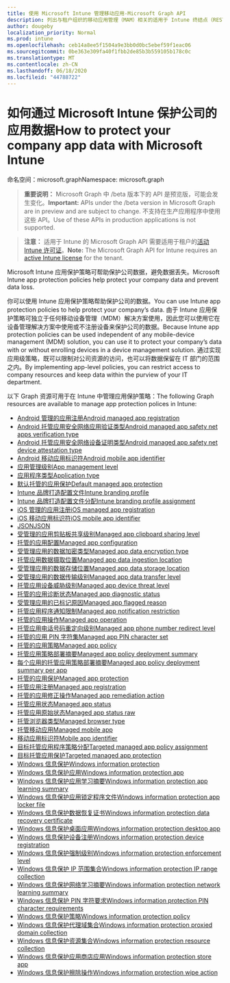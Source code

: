 ```yaml
---
title: 使用 Microsoft Intune 管理移动应用-Microsoft Graph API
description: 列出与租户组织的移动应用管理（MAM）相关的适用于 Intune 终结点（REST）的 Microsoft Graph API。
author: dougeby
localization_priority: Normal
ms.prod: intune
ms.openlocfilehash: ceb14a8ee5f1504a9e3bb0d0bc5ebef59f1eac06
ms.sourcegitcommit: 0be363e309fa40f1fbb2de85b3b559105b178c0c
ms.translationtype: MT
ms.contentlocale: zh-CN
ms.lasthandoff: 06/18/2020
ms.locfileid: "44788722"
---
```

# <a name="how-to-protect-your-company-app-data-with-microsoft-intune"></a><span data-ttu-id="af83f-103">如何通过 Microsoft Intune 保护公司的应用数据</span><span class="sxs-lookup"><span data-stu-id="af83f-103">How to protect your company app data with Microsoft Intune</span></span>

<span data-ttu-id="af83f-104">命名空间：microsoft.graph</span><span class="sxs-lookup"><span data-stu-id="af83f-104">Namespace: microsoft.graph</span></span>

> <span data-ttu-id="af83f-105">**重要说明：** Microsoft Graph 中 /beta 版本下的 API 是预览版，可能会发生变化。</span><span class="sxs-lookup"><span data-stu-id="af83f-105">**Important:** APIs under the /beta version in Microsoft Graph are in preview and are subject to change.</span></span> <span data-ttu-id="af83f-106">不支持在生产应用程序中使用这些 API。</span><span class="sxs-lookup"><span data-stu-id="af83f-106">Use of these APIs in production applications is not supported.</span></span>

> <span data-ttu-id="af83f-107">**注意：** 适用于 Intune 的 Microsoft Graph API 需要适用于租户的[活动 Intune 许可证](https://go.microsoft.com/fwlink/?linkid=839381)。</span><span class="sxs-lookup"><span data-stu-id="af83f-107">**Note:** The Microsoft Graph API for Intune requires an [active Intune license](https://go.microsoft.com/fwlink/?linkid=839381) for the tenant.</span></span>

<span data-ttu-id="af83f-108">Microsoft Intune 应用保护策略可帮助保护公司数据，避免数据丢失。</span><span class="sxs-lookup"><span data-stu-id="af83f-108">Microsoft Intune app protection policies help protect your company data and prevent data loss.</span></span>

<span data-ttu-id="af83f-109">你可以使用 Intune 应用保护策略帮助保护公司的数据。</span><span class="sxs-lookup"><span data-stu-id="af83f-109">You can use Intune app protection policies to help protect your company’s data.</span></span> <span data-ttu-id="af83f-110">由于 Intune 应用保护策略可独立于任何移动设备管理（MDM）解决方案使用，因此您可以使用它在设备管理解决方案中使用或不注册设备来保护公司的数据。</span><span class="sxs-lookup"><span data-stu-id="af83f-110">Because Intune app protection policies can be used independent of any mobile-device management (MDM) solution, you can use it to protect your company’s data with or without enrolling devices in a device management solution.</span></span> <span data-ttu-id="af83f-111">通过实现应用级策略，既可以限制对公司资源的访问，也可以将数据保留在 IT 部门的范围之内。</span><span class="sxs-lookup"><span data-stu-id="af83f-111">By implementing app-level policies, you can restrict access to company resources and keep data within the purview of your IT department.</span></span>

<span data-ttu-id="af83f-112">以下 Graph 资源可用于在 Intune 中管理应用保护策略：</span><span class="sxs-lookup"><span data-stu-id="af83f-112">The following Graph resources are available to manage app protection polices in Intune:</span></span>

- [<span data-ttu-id="af83f-113">Android 管理的应用注册</span><span class="sxs-lookup"><span data-stu-id="af83f-113">Android managed app registration</span></span>](intune-mam-androidmanagedappregistration.md)
- [<span data-ttu-id="af83f-114">Android 托管应用安全网络应用验证类型</span><span class="sxs-lookup"><span data-stu-id="af83f-114">Android managed app safety net apps verification type</span></span>](intune-mam-androidmanagedappsafetynetappsverificationtype.md)
- [<span data-ttu-id="af83f-115">Android 托管应用安全网络设备证明类型</span><span class="sxs-lookup"><span data-stu-id="af83f-115">Android managed app safety net device attestation type</span></span>](intune-mam-androidmanagedappsafetynetdeviceattestationtype.md)
- [<span data-ttu-id="af83f-116">Android 移动应用标识符</span><span class="sxs-lookup"><span data-stu-id="af83f-116">Android mobile app identifier</span></span>](intune-mam-androidmobileappidentifier.md)
- [<span data-ttu-id="af83f-117">应用管理级别</span><span class="sxs-lookup"><span data-stu-id="af83f-117">App management level</span></span>](intune-mam-appmanagementlevel.md)
- [<span data-ttu-id="af83f-118">应用程序类型</span><span class="sxs-lookup"><span data-stu-id="af83f-118">Application type</span></span>](intune-wip-applicationtype.md)
- [<span data-ttu-id="af83f-119">默认托管的应用保护</span><span class="sxs-lookup"><span data-stu-id="af83f-119">Default managed app protection</span></span>](intune-mam-defaultmanagedappprotection.md)
- [<span data-ttu-id="af83f-120">Intune 品牌打造配置文件</span><span class="sxs-lookup"><span data-stu-id="af83f-120">Intune branding profile</span></span>](intune-wip-intunebrandingprofile.md)
- [<span data-ttu-id="af83f-121">Intune 品牌打造配置文件分配</span><span class="sxs-lookup"><span data-stu-id="af83f-121">Intune branding profile assignment</span></span>](intune-wip-intunebrandingprofileassignment.md)
- [<span data-ttu-id="af83f-122">iOS 管理的应用注册</span><span class="sxs-lookup"><span data-stu-id="af83f-122">iOS managed app registration</span></span>](intune-mam-iosmanagedappregistration.md)
- [<span data-ttu-id="af83f-123">iOS 移动应用标识符</span><span class="sxs-lookup"><span data-stu-id="af83f-123">iOS mobile app identifier</span></span>](intune-mam-iosmobileappidentifier.md)
- [<span data-ttu-id="af83f-124">JSON</span><span class="sxs-lookup"><span data-stu-id="af83f-124">JSON</span></span>](intune-mam-json.md)
- [<span data-ttu-id="af83f-125">受管理的应用剪贴板共享级别</span><span class="sxs-lookup"><span data-stu-id="af83f-125">Managed app clipboard sharing level</span></span>](intune-mam-managedappclipboardsharinglevel.md)
- [<span data-ttu-id="af83f-126">托管的应用配置</span><span class="sxs-lookup"><span data-stu-id="af83f-126">Managed app configuration</span></span>](intune-mam-managedappconfiguration.md)
- [<span data-ttu-id="af83f-127">受管理应用的数据加密类型</span><span class="sxs-lookup"><span data-stu-id="af83f-127">Managed app data encryption type</span></span>](intune-mam-managedappdataencryptiontype.md)
- [<span data-ttu-id="af83f-128">托管应用数据摄取位置</span><span class="sxs-lookup"><span data-stu-id="af83f-128">Managed app data ingestion location</span></span>](intune-mam-managedappdataingestionlocation.md)
- [<span data-ttu-id="af83f-129">受管理应用的数据存储位置</span><span class="sxs-lookup"><span data-stu-id="af83f-129">Managed app data storage location</span></span>](intune-mam-managedappdatastoragelocation.md)
- [<span data-ttu-id="af83f-130">受管理应用的数据传输级别</span><span class="sxs-lookup"><span data-stu-id="af83f-130">Managed app data transfer level</span></span>](intune-mam-managedappdatatransferlevel.md)
- [<span data-ttu-id="af83f-131">托管应用设备威胁级别</span><span class="sxs-lookup"><span data-stu-id="af83f-131">Managed app device threat level</span></span>](intune-mam-managedappdevicethreatlevel.md)
- [<span data-ttu-id="af83f-132">托管的应用诊断状态</span><span class="sxs-lookup"><span data-stu-id="af83f-132">Managed app diagnostic status</span></span>](intune-mam-managedappdiagnosticstatus.md)
- [<span data-ttu-id="af83f-133">受管理应用的已标记原因</span><span class="sxs-lookup"><span data-stu-id="af83f-133">Managed app flagged reason</span></span>](intune-mam-managedappflaggedreason.md)
- [<span data-ttu-id="af83f-134">托管应用程序通知限制</span><span class="sxs-lookup"><span data-stu-id="af83f-134">Managed app notification restriction</span></span>](intune-mam-managedappnotificationrestriction.md)
- [<span data-ttu-id="af83f-135">托管的应用操作</span><span class="sxs-lookup"><span data-stu-id="af83f-135">Managed app operation</span></span>](intune-mam-managedappoperation.md)
- [<span data-ttu-id="af83f-136">托管应用电话号码重定向级别</span><span class="sxs-lookup"><span data-stu-id="af83f-136">Managed app phone number redirect level</span></span>](intune-mam-managedappphonenumberredirectlevel.md)
- [<span data-ttu-id="af83f-137">托管的应用 PIN 字符集</span><span class="sxs-lookup"><span data-stu-id="af83f-137">Managed app PIN character set</span></span>](intune-mam-managedapppincharacterset.md)
- [<span data-ttu-id="af83f-138">托管的应用策略</span><span class="sxs-lookup"><span data-stu-id="af83f-138">Managed app policy</span></span>](intune-mam-managedapppolicy.md)
- [<span data-ttu-id="af83f-139">托管应用策略部署摘要</span><span class="sxs-lookup"><span data-stu-id="af83f-139">Managed app policy deployment summary</span></span>](intune-mam-managedapppolicydeploymentsummary.md)
- [<span data-ttu-id="af83f-140">每个应用的托管应用策略部署摘要</span><span class="sxs-lookup"><span data-stu-id="af83f-140">Managed app policy deployment summary per app</span></span>](intune-mam-managedapppolicydeploymentsummaryperapp.md)
- [<span data-ttu-id="af83f-141">托管的应用保护</span><span class="sxs-lookup"><span data-stu-id="af83f-141">Managed app protection</span></span>](intune-mam-managedappprotection.md)
- [<span data-ttu-id="af83f-142">托管应用注册</span><span class="sxs-lookup"><span data-stu-id="af83f-142">Managed app registration</span></span>](intune-mam-managedappregistration.md)
- [<span data-ttu-id="af83f-143">托管的应用修正操作</span><span class="sxs-lookup"><span data-stu-id="af83f-143">Managed app remediation action</span></span>](intune-mam-managedappremediationaction.md)
- [<span data-ttu-id="af83f-144">托管应用状态</span><span class="sxs-lookup"><span data-stu-id="af83f-144">Managed app status</span></span>](intune-mam-managedappstatus.md)
- [<span data-ttu-id="af83f-145">托管应用原始状态</span><span class="sxs-lookup"><span data-stu-id="af83f-145">Managed app status raw</span></span>](intune-mam-managedappstatusraw.md)
- [<span data-ttu-id="af83f-146">托管浏览器类型</span><span class="sxs-lookup"><span data-stu-id="af83f-146">Managed browser type</span></span>](intune-mam-managedbrowsertype.md)
- [<span data-ttu-id="af83f-147">托管移动应用</span><span class="sxs-lookup"><span data-stu-id="af83f-147">Managed mobile app</span></span>](intune-mam-managedmobileapp.md)
- [<span data-ttu-id="af83f-148">移动应用标识符</span><span class="sxs-lookup"><span data-stu-id="af83f-148">Mobile app identifier</span></span>](intune-mam-mobileappidentifier.md)
- [<span data-ttu-id="af83f-149">目标托管应用程序策略分配</span><span class="sxs-lookup"><span data-stu-id="af83f-149">Targeted managed app policy assignment</span></span>](intune-mam-targetedmanagedapppolicyassignment.md)
- [<span data-ttu-id="af83f-150">目标托管应用保护</span><span class="sxs-lookup"><span data-stu-id="af83f-150">Targeted managed app protection</span></span>](intune-mam-targetedmanagedappprotection.md)
- [<span data-ttu-id="af83f-151">Windows 信息保护</span><span class="sxs-lookup"><span data-stu-id="af83f-151">Windows information protection</span></span>](intune-mam-windowsinformationprotection.md)
- [<span data-ttu-id="af83f-152">Windows 信息保护应用</span><span class="sxs-lookup"><span data-stu-id="af83f-152">Windows information protection app</span></span>](intune-mam-windowsinformationprotectionapp.md)
- [<span data-ttu-id="af83f-153">Windows 信息保护应用学习摘要</span><span class="sxs-lookup"><span data-stu-id="af83f-153">Windows information protection app learning summary</span></span>](intune-wip-windowsinformationprotectionapplearningsummary.md)
- [<span data-ttu-id="af83f-154">Windows 信息保护应用锁定程序文件</span><span class="sxs-lookup"><span data-stu-id="af83f-154">Windows information protection app locker file</span></span>](intune-mam-windowsinformationprotectionapplockerfile.md)
- [<span data-ttu-id="af83f-155">Windows 信息保护数据恢复证书</span><span class="sxs-lookup"><span data-stu-id="af83f-155">Windows information protection data recovery certificate</span></span>](intune-mam-windowsinformationprotectiondatarecoverycertificate.md)
- [<span data-ttu-id="af83f-156">Windows 信息保护桌面应用</span><span class="sxs-lookup"><span data-stu-id="af83f-156">Windows information protection desktop app</span></span>](intune-mam-windowsinformationprotectiondesktopapp.md)
- [<span data-ttu-id="af83f-157">Windows 信息保护设备注册</span><span class="sxs-lookup"><span data-stu-id="af83f-157">Windows information protection device registration</span></span>](intune-mam-windowsinformationprotectiondeviceregistration.md)
- [<span data-ttu-id="af83f-158">Windows 信息保护强制级别</span><span class="sxs-lookup"><span data-stu-id="af83f-158">Windows information protection enforcement level</span></span>](intune-mam-windowsinformationprotectionenforcementlevel.md)
- [<span data-ttu-id="af83f-159">Windows 信息保护 IP 范围集合</span><span class="sxs-lookup"><span data-stu-id="af83f-159">Windows information protection IP range collection</span></span>](intune-mam-windowsinformationprotectioniprangecollection.md)
- [<span data-ttu-id="af83f-160">Windows 信息保护网络学习摘要</span><span class="sxs-lookup"><span data-stu-id="af83f-160">Windows information protection network learning summary</span></span>](intune-wip-windowsinformationprotectionnetworklearningsummary.md)
- [<span data-ttu-id="af83f-161">Windows 信息保护 PIN 字符要求</span><span class="sxs-lookup"><span data-stu-id="af83f-161">Windows information protection PIN character requirements</span></span>](intune-mam-windowsinformationprotectionpincharacterrequirements.md)
- [<span data-ttu-id="af83f-162">Windows 信息保护策略</span><span class="sxs-lookup"><span data-stu-id="af83f-162">Windows information protection policy</span></span>](intune-mam-windowsinformationprotectionpolicy.md)
- [<span data-ttu-id="af83f-163">Windows 信息保护代理域集合</span><span class="sxs-lookup"><span data-stu-id="af83f-163">Windows information protection proxied domain collection</span></span>](intune-mam-windowsinformationprotectionproxieddomaincollection.md)
- [<span data-ttu-id="af83f-164">Windows 信息保护资源集合</span><span class="sxs-lookup"><span data-stu-id="af83f-164">Windows information protection resource collection</span></span>](intune-mam-windowsinformationprotectionresourcecollection.md)
- [<span data-ttu-id="af83f-165">Windows 信息保护应用商店应用</span><span class="sxs-lookup"><span data-stu-id="af83f-165">Windows information protection store app</span></span>](intune-mam-windowsinformationprotectionstoreapp.md)
- [<span data-ttu-id="af83f-166">Windows 信息保护擦除操作</span><span class="sxs-lookup"><span data-stu-id="af83f-166">Windows information protection wipe action</span></span>](intune-mam-windowsinformationprotectionwipeaction.md)